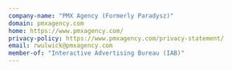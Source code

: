 ```yaml
---
company-name: "PMX Agency (Formerly Paradysz)"
domain: pmxagency.com
home: https://www.pmxagency.com/
privacy-policy: https://www.pmxagency.com/privacy-statement/
email: rwulwick@pmxagency.com
member-of: "Interactive Advertising Bureau (IAB)"
---
```




